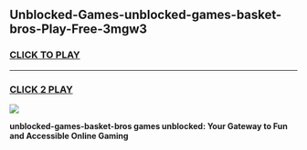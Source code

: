 
## Unblocked-Games-unblocked-games-basket-bros-Play-Free-3mgw3
<h3>
<a href="https://premium76.site?title=unblocked-games-basket-bros&ref=17A">CLICK TO PLAY</a></h3>
<hr>

<h3>
<a href="https://premium76.site?title=unblocked-games-basket-bros&ref=17A">CLICK 2 PLAY</a>
  
</h3>

<a href="https://premium76.site?title=unblocked-games-basket-bros&ref=17A"><img src="https://clearcache.store/games.png"></a>


**unblocked-games-basket-bros games unblocked: Your Gateway to Fun and Accessible Online Gaming**
